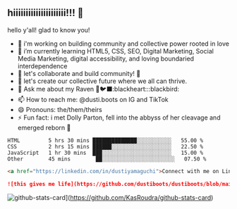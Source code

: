 ## hiiiiiiiiiiiiiiiiiiiii!!! 👋

<!--dustiboots
**dustiboots/dustiboots** is a ✨ _special_ ✨ repository because its `README.md` (this file) appears on your GitHub profile.-->

hello y'all! glad to know you!

- 🔭 i'm working on building community and collective power rooted in love
- 🌱 i’m currently learning HTML5, CSS, SEO, Digital Marketing, Social Media Marketing, digital accessibility, and loving boundaried interdependence
- 👯 let's collaborate and build community! :raised_hands:
- 🤔 let's create our collective future where we all can thrive.
- 💬 Ask me about my Raven 🖤🐦‍⬛:blackheart:::blackbird:
- 📫 How to reach me: @dusti.boots on IG and TikTok
- 😄 Pronouns: the/them/theirs
- ⚡ Fun fact: i met Dolly Parton, fell into the abbyss of her cleavage and emerged reborn :butterfly:
<!--START_SECTION:waka-->
```text
HTML         5 hrs 30 mins ██████████████░░░░░░░░░░░   55.00 % 
CSS          2 hrs 15 mins ██████░░░░░░░░░░░░░░░░░░░   22.50 % 
JavaScript   1 hr 30 mins  ███░░░░░░░░░░░░░░░░░░░░░░   15.00 % 
Other        45 mins        ██░░░░░░░░░░░░░░░░░░░░░░░   07.50 %
```
<!--END_SECTION:waka-->
```markdown
<a href="https://linkedin.com/in/dustiyamaguchi">Connect with me on LinkedIn</a>

![this gives me life](https://github.com/dustiboots/dustiboots/blob/main/assets/20241212_170436.jpg)
```
![github-stats-card](https://kasroudra-stats-card.onrender.com/lang?user=dustiboots&theme=dark&layout=compact&type=piechart)](https://github.com/KasRoudra/github-stats-card)
